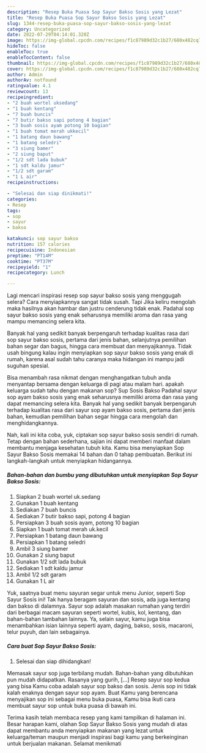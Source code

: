 ```yaml
---
description: "Resep Buka Puasa Sop Sayur Bakso Sosis yang Lezat"
title: "Resep Buka Puasa Sop Sayur Bakso Sosis yang Lezat"
slug: 1344-resep-buka-puasa-sop-sayur-bakso-sosis-yang-lezat
category: Uncategorized
date: 2022-07-29T04:14:01.320Z
image: https://img-global.cpcdn.com/recipes/f1c87989d32c1b27/680x482cq70/sop-sayur-bakso-sosis-foto-resep-utama.jpg
hideToc: false
enableToc: true
enableTocContent: false
thumbnail: https://img-global.cpcdn.com/recipes/f1c87989d32c1b27/680x482cq70/sop-sayur-bakso-sosis-foto-resep-utama.jpg
cover: https://img-global.cpcdn.com/recipes/f1c87989d32c1b27/680x482cq70/sop-sayur-bakso-sosis-foto-resep-utama.jpg
author: Admin
authorAv: notfound
ratingvalue: 4.1
reviewcount: 13
recipeingredient:
- "2 buah wortel uksedang"
- "1 buah kentang"
- "7 buah buncis"
- "7 butir bakso sapi potong 4 bagian"
- "3 buah sosis ayam potong 10 bagian"
- "1 buah tomat merah ukkecil"
- "1 batang daun bawang"
- "1 batang seledri"
- "3 siung bamer"
- "2 siung baput"
- "1/2 sdt lada bubuk"
- "1 sdt kaldu jamur"
- "1/2 sdt garam"
- "1 L air"
recipeinstructions:

- "Selesai dan siap dinikmati!"
categories:
- Resep
tags:
- sop
- sayur
- bakso

katakunci: sop sayur bakso 
nutrition: 157 calories
recipecuisine: Indonesian
preptime: "PT14M"
cooktime: "PT37M"
recipeyield: "1"
recipecategory: Lunch

---
```



Lagi mencari inspirasi resep sop sayur bakso sosis yang menggugah selera? Cara menyiapkannya sangat tidak susah. Tapi Jika keliru mengolah maka hasilnya akan hambar dan justru cenderung tidak enak. Padahal sop sayur bakso sosis yang enak seharusnya memiliki aroma dan rasa yang mampu memancing selera kita.


Banyak hal yang sedikit banyak berpengaruh terhadap kualitas rasa dari sop sayur bakso sosis, pertama dari jenis bahan, selanjutnya pemilihan bahan segar dan bagus, hingga cara membuat dan menyajikannya. Tidak usah bingung kalau ingin menyiapkan sop sayur bakso sosis yang enak di rumah, karena asal sudah tahu caranya maka hidangan ini mampu jadi suguhan spesial.

Bisa menambah rasa nikmat dengan menghangatkan tubuh anda menyantap bersama dengan keluarga di pagi atau malam hari. apakah keluarga sudah tahu dengan makanan sop? Sup Sosis Bakso Padahal sayur sop ayam bakso sosis yang enak seharusnya memiliki aroma dan rasa yang dapat memancing selera kita. Banyak hal yang sedikit banyak berpengaruh terhadap kualitas rasa dari sayur sop ayam bakso sosis, pertama dari jenis bahan, kemudian pemilihan bahan segar hingga cara mengolah dan menghidangkannya.


Nah, kali ini kita coba, yuk, ciptakan sop sayur bakso sosis sendiri di rumah. Tetap dengan bahan sederhana, sajian ini dapat memberi manfaat dalam membantu menjaga kesehatan tubuh kita. Kamu bisa menyiapkan Sop Sayur Bakso Sosis memakai 14 bahan dan 0 tahap pembuatan. Berikut ini langkah-langkah untuk menyiapkan hidangannya.

<!--inarticleads1-->

##### Bahan-bahan dan bumbu yang dibutuhkan untuk menyiapkan Sop Sayur Bakso Sosis:

1. Siapkan 2 buah wortel uk.sedang
1. Gunakan 1 buah kentang
1. Sediakan 7 buah buncis
1. Sediakan 7 butir bakso sapi, potong 4 bagian
1. Persiapkan 3 buah sosis ayam, potong 10 bagian
1. Siapkan 1 buah tomat merah uk.kecil
1. Persiapkan 1 batang daun bawang
1. Persiapkan 1 batang seledri
1. Ambil 3 siung bamer
1. Gunakan 2 siung baput
1. Gunakan 1/2 sdt lada bubuk
1. Sediakan 1 sdt kaldu jamur
1. Ambil 1/2 sdt garam
1. Gunakan 1 L air


Yuk, saatnya buat menu sayuran segar untuk menu Junior, seperti Sop Sayur Sosis ini! Tak hanya beragam sayuran dan sosis, ada juga kentang dan bakso di dalamnya. Sayur sop adalah masakan rumahan yang terdiri dari berbagai macam sayuran seperti wortel, kubis, kol, kentang, dan bahan-bahan tambahan lainnya. Ya, selain sayur, kamu juga bisa menambahkan isian lainnya seperti ayam, daging, bakso, sosis, macaroni, telur puyuh, dan lain sebagainya. 

<!--inarticleads2-->

##### Cara buat Sop Sayur Bakso Sosis:


1. Selesai dan siap dihidangkan!

Memasak sayur sop juga terbilang mudah. Bahan-bahan yang dibutuhkan pun mudah didapatkan. Rasanya yang gurih, […] Resep sayur sop kedua yang bisa Kamu coba adalah sayur sop bakso dan sosis. Jenis sop ini tidak kalah enaknya dengan sayur sop ayam. Buat Kamu yang berencana menyajikan sop ini sebagai menu buka puasa, Kamu bisa ikuti cara membuat sayur sop untuk buka puasa di bawah ini. 

Terima kasih telah membaca resep yang kami tampilkan di halaman ini. Besar harapan kami, olahan Sop Sayur Bakso Sosis yang mudah di atas dapat membantu anda menyiapkan makanan yang lezat untuk keluarga/teman maupun menjadi inspirasi bagi kamu yang berkeinginan untuk berjualan makanan. Selamat menikmati
